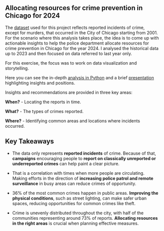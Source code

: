## Allocating resources for crime prevention in Chicago for 2024

The [dataset](https://console.cloud.google.com/bigquery?ws=!1m4!1m3!3m2!1sbigquery-public-data!2schicago_crime) used for this project reflects reported incidents of crime, except for murders, that occurred in the City of Chicago starting from 2001. For the scenario where this analysis takes place, the idea is to come up with actionable insights to help the police department allocate resources for crime prevention in Chicago for the year 2024. I analysed the historical data up to 2023 and then focused on data referred to last year only.

For this exercise, the focus was to work on data visualization and storytelling.

Here you can see the in-depth [analysis in Python](https://github.com/renannunes05/Crime-in-Chicago/blob/main/chicago_crime.ipynb) and a brief [presentation](https://github.com/renannunes05/Crime-in-Chicago/blob/main/Crime%20in%20Chicago%20-%20Presentation.pdf)  highlighting insights and positions.

Insights and recommendations are provided in three key areas:

**When?** - Locating the reports in time.

**What?** - The types of crimes reported.

**Where?** - Identifying common areas and locations where incidents occurred.

## Key Takeaways

- The data only represents **reported incidents** of crime. Because of that, **campaigns** encouraging people to **report on classically unreported or underreported crimes** can help paint a clear picture.
  
- That is a correlation with times when more people are circulating. Making efforts in the direction of **increasing police patrol and remote surveillance** in busy areas can reduce crimes of opportunity.

- 36% of the most common crimes happen in public areas. **Improving the physical conditions**, such as street lighting, can make safer urban spaces, reducing opportunities for common crimes like theft.
  
- Crime is unevenly distributed throughout the city, with half of the communities representing around 73% of reports. **Allocating resources in the right areas** is crucial when planning effective measures. 





